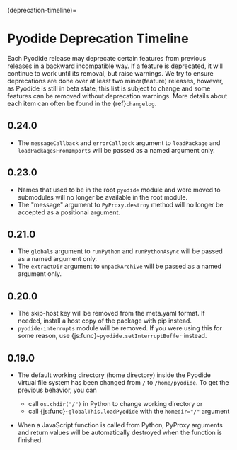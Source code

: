 (deprecation-timeline)=

# Pyodide Deprecation Timeline

Each Pyodide release may deprecate certain features from previous releases in a
backward incompatible way. If a feature is deprecated, it will continue to work
until its removal, but raise warnings. We try to ensure deprecations are done
over at least two minor(feature) releases, however, as Pyodide is still in beta
state, this list is subject to change and some features can be removed without
deprecation warnings. More details about each item can often be found in the
{ref}`changelog`.

## 0.24.0

- The `messageCallback` and `errorCallback` argument to `loadPackage` and
  `loadPackagesFromImports` will be passed as a named argument only.

## 0.23.0

- Names that used to be in the root `pyodide` module and were moved to submodules
  will no longer be available in the root module.
- The "message" argument to `PyProxy.destroy` method will no longer be accepted
  as a positional argument.

## 0.21.0

- The `globals` argument to `runPython` and `runPythonAsync` will be passed as a
  named argument only.
- The `extractDir` argument to `unpackArchive` will be passed as a named
  argument only.

## 0.20.0

- The skip-host key will be removed from the meta.yaml format. If needed,
  install a host copy of the package with pip instead.
- `pyodide-interrupts` module will be removed. If you were using this for some
  reason, use {js:func}`~pyodide.setInterruptBuffer` instead.

## 0.19.0

- The default working directory (home directory) inside the Pyodide virtual file
  system has been changed from `/` to `/home/pyodide`. To get the previous
  behavior, you can

  - call `os.chdir("/")` in Python to change working directory or
  - call {js:func}`~globalThis.loadPyodide` with the `homedir="/"`
    argument

- When a JavaScript function is called from Python, PyProxy arguments and return
  values will be automatically destroyed when the function is finished.
